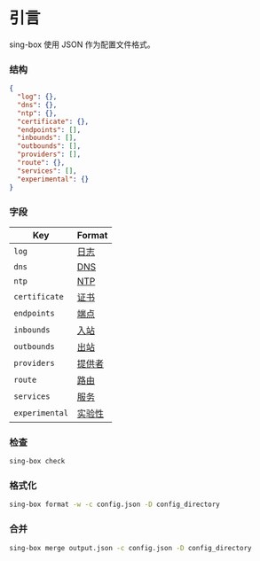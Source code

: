 # 引言

sing-box 使用 JSON 作为配置文件格式。

### 结构

```json
{
  "log": {},
  "dns": {},
  "ntp": {},
  "certificate": {},
  "endpoints": [],
  "inbounds": [],
  "outbounds": [],
  "providers": [],
  "route": {},
  "services": [],
  "experimental": {}
}
```

### 字段

| Key            | Format                 |
|----------------|------------------------|
| `log`          | [日志](./log/)           |
| `dns`          | [DNS](./dns/)          |
| `ntp`          | [NTP](./ntp/)          |
| `certificate`  | [证书](./certificate/)   |
| `endpoints`    | [端点](./endpoint/)      |
| `inbounds`     | [入站](./inbound/)       |
| `outbounds`    | [出站](./outbound/)      |
| `providers`    | [提供者](./provider/)         |
| `route`        | [路由](./route/)         |
| `services`     | [服务](./service/)       |
| `experimental` | [实验性](./experimental/) |

### 检查

```bash
sing-box check
```

### 格式化

```bash
sing-box format -w -c config.json -D config_directory
```

### 合并

```bash
sing-box merge output.json -c config.json -D config_directory
```